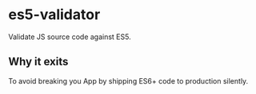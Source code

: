 # es5-validator

Validate JS source code against ES5.

## Why it exits

To avoid breaking you App by shipping ES6+ code to production silently.
